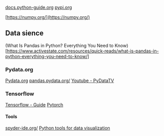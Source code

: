 []()

[docs.python-guide.org](https://docs.python-guide.org/scenarios/admin/)
[pypi.org](https://pypi.org/)

[https://numpy.org/](https://numpy.org/)


## Data sience
(What Is Pandas in Python? Everything You Need to Know)[https://www.activestate.com/resources/quick-reads/what-is-pandas-in-python-everything-you-need-to-know/]

### Pydata.org
[Pydata.org](https://pydata.org/)
[pandas.pydata.org/](http://pandas.pydata.org/)
[Youtube - PyDataTV](https://www.youtube.com/user/PyDataTV)

### Tensorflow
[Tensorflow - Guide](https://www.tensorflow.org/guide)
[Pytorch](https://pytorch.org/docs/stable/index.html)

#### Tools
[spyder-ide.org/](https://docs.spyder-ide.org/current/index.html)
[Python tools for data visualization](https://pyviz.org/)

